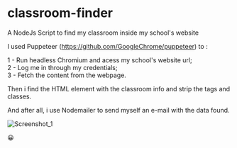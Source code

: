 # classroom-finder
A NodeJs Script to find my classroom inside my school's website

I used Puppeteer (https://github.com/GoogleChrome/puppeteer) to : 

1 - Run headless Chromium and acess my school's website url; <br />
2 - Log me in through my credentials; <br />
3 - Fetch the content from the webpage. <br />

Then i find the HTML element with the classroom info and strip the tags and classes.

And after all, i use Nodemailer to send myself an e-mail with the data found.

![Screenshot_1](https://user-images.githubusercontent.com/54127618/64754556-2b9cf880-d4fe-11e9-939c-3ae18d839af1.png)

😀
